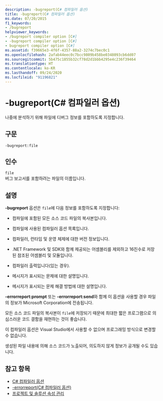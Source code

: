 ```yaml
---
description: -bugreport(C# 컴파일러 옵션)
title: -bugreport(C# 컴파일러 옵션)
ms.date: 07/20/2015
f1_keywords:
- /bugreport
helpviewer_keywords:
- /bugreport compiler option [C#]
- -bugreport compiler option [C#]
- bugreport compiler option [C#]
ms.assetid: f39665e3-4f6f-4357-88a2-3274c7bec0c1
ms.openlocfilehash: 2afab44eec0c7bcc9809b458be0348093cb6dd07
ms.sourcegitcommit: 5b475c1855b32cf78d2d1bbb4295e4c236f39464
ms.translationtype: HT
ms.contentlocale: ko-KR
ms.lasthandoff: 09/24/2020
ms.locfileid: "91196821"
---
```

# <a name="-bugreport-c-compiler-options"></a>-bugreport(C# 컴파일러 옵션)

나중에 분석하기 위해 파일에 디버그 정보를 포함하도록 지정합니다.  
  
## <a name="syntax"></a>구문  
  
```console  
-bugreport:file  
```  
  
## <a name="arguments"></a>인수  

 `file`  
 버그 보고서를 포함하려는 파일의 이름입니다.  
  
## <a name="remarks"></a>설명  

 **-bugreport** 옵션은 `file`에 다음 정보를 포함하도록 지정합니다:  
  
- 컴파일에 포함된 모든 소스 코드 파일의 복사본입니다.  
  
- 컴파일에 사용된 컴파일러 옵션 목록입니다.  
  
- 컴파일러, 런타임 및 운영 체제에 대한 버전 정보입니다.  
  
- .NET Framework 및 SDK와 함께 제공되는 어셈블리를 제외하고 16진수로 저장된 참조된 어셈블리 및 모듈입니다.  
  
- 컴파일러 출력입니다(있는 경우).  
  
- 메시지가 표시되는 문제에 대한 설명입니다.  
  
- 메시지가 표시되는 문제 해결 방법에 대한 설명입니다.  
  
 **-errorreport:prompt** 또는 **-errorreport:send**와 함께 이 옵션을 사용할 경우 파일의 정보가 Microsoft Corporation에 전송됩니다.  
  
 모든 소스 코드 파일의 복사본이 `file`에 저장되기 때문에 최대한 짧은 프로그램으로 의심스러운 코드 결함을 재현하는 것이 좋습니다.  
  
 이 컴파일러 옵션은 Visual Studio에서 사용할 수 없으며 프로그래밍 방식으로 변경할 수 없습니다.  
  
 생성된 파일 내용에 의해 소스 코드가 노출되어, 의도하지 않게 정보가 공개될 수도 있습니다.  
  
## <a name="see-also"></a>참고 항목

- [C# 컴파일러 옵션](./index.md)
- [-errorreport(C# 컴파일러 옵션)](./errorreport-compiler-option.md)
- [프로젝트 및 솔루션 속성 관리](/visualstudio/ide/managing-project-and-solution-properties)
